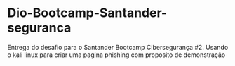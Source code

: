 # Dio-Bootcamp-Santander-seguranca
Entrega do desafio para o Santander Bootcamp Cibersegurança #2. Usando o kali linux para criar uma pagina phishing com proposito de demonstração
